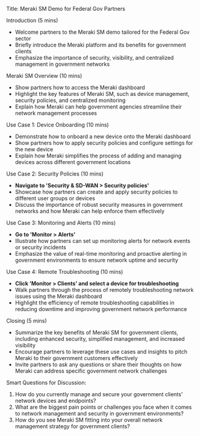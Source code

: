Title: Meraki SM Demo for Federal Gov Partners

Introduction (5 mins)
- Welcome partners to the Meraki SM demo tailored for the Federal Gov sector
- Briefly introduce the Meraki platform and its benefits for government clients
- Emphasize the importance of security, visibility, and centralized management in government networks

Meraki SM Overview (10 mins)
- Show partners how to access the Meraki dashboard
- Highlight the key features of Meraki SM, such as device management, security policies, and centralized monitoring
- Explain how Meraki can help government agencies streamline their network management processes

Use Case 1: Device Onboarding (10 mins)
- Demonstrate how to onboard a new device onto the Meraki dashboard
- Show partners how to apply security policies and configure settings for the new device
- Explain how Meraki simplifies the process of adding and managing devices across different government locations

Use Case 2: Security Policies (10 mins)
- **Navigate to 'Security & SD-WAN > Security policies'**
- Showcase how partners can create and apply security policies to different user groups or devices
- Discuss the importance of robust security measures in government networks and how Meraki can help enforce them effectively

Use Case 3: Monitoring and Alerts (10 mins)
- **Go to 'Monitor > Alerts'**
- Illustrate how partners can set up monitoring alerts for network events or security incidents
- Emphasize the value of real-time monitoring and proactive alerting in government environments to ensure network uptime and security

Use Case 4: Remote Troubleshooting (10 mins)
- **Click 'Monitor > Clients' and select a device for troubleshooting**
- Walk partners through the process of remotely troubleshooting network issues using the Meraki dashboard
- Highlight the efficiency of remote troubleshooting capabilities in reducing downtime and improving government network performance

Closing (5 mins)
- Summarize the key benefits of Meraki SM for government clients, including enhanced security, simplified management, and increased visibility
- Encourage partners to leverage these use cases and insights to pitch Meraki to their government customers effectively
- Invite partners to ask any questions or share their thoughts on how Meraki can address specific government network challenges

Smart Questions for Discussion:
1. How do you currently manage and secure your government clients' network devices and endpoints?
2. What are the biggest pain points or challenges you face when it comes to network management and security in government environments?
3. How do you see Meraki SM fitting into your overall network management strategy for government clients?
